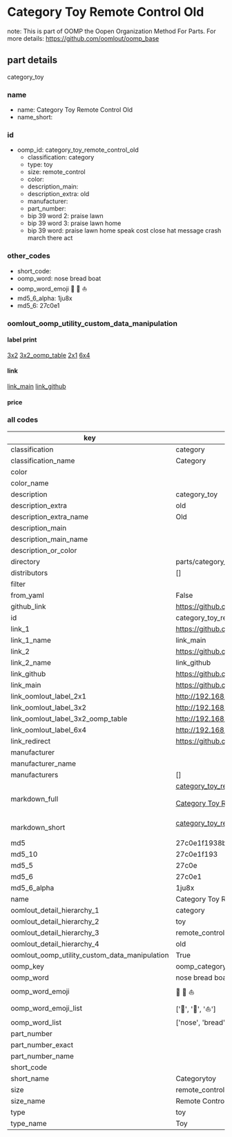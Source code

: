 # Category Toy Remote Control Old  

note: This is part of OOMP the Oopen Organization Method For Parts. For more details: https://github.com/oomlout/oomp_base

##  part details
  



category_toy



### name
* name: Category Toy Remote Control Old
* name_short: 
### id
* oomp_id: category_toy_remote_control_old
  * classification: category
  * type: toy
  * size: remote_control
  * color: 
  * description_main: 
  * description_extra: old
  * manufacturer: 
  * part_number: 
  * bip 39 word 2: praise lawn
  * bip 39 word 3: praise lawn home
  * bip 39 word: praise lawn home speak cost close hat message crash march there act

### other_codes
* short_code: 
* oomp_word: nose bread boat
* oomp_word_emoji :nose: :bread: :boat:
* md5_6_alpha: 1ju8x
* md5_6: 27c0e1






### oomlout_oomp_utility_custom_data_manipulation
#### label print
[3x2](http://192.168.1.245:1112/?label=oomp%201ju8x)
[3x2_oomp_table](http://192.168.1.108:1112/?label=oomp%201ju8x)
[2x1](http://192.168.1.242:1112/?label=oomp%201ju8x)
[6x4](http://192.168.1.55:1112/?label=oomp%201ju8x)    

#### link

[link_main](https://github.com/oomlout/oomlout_oomp_version_1_messy/tree/main/parts/category_toy_remote_control_old) [link_github](https://github.com/oomlout/oomlout_oomp_version_1_messy/tree/main/parts/category_toy_remote_control_old)                             

#### price







### all codes 
| key | value |  
| --- | --- |  
| classification | category |  
| classification_name | Category |  
| color |  |  
| color_name |  |  
| description | category_toy |  
| description_extra | old |  
| description_extra_name | Old |  
| description_main |  |  
| description_main_name |  |  
| description_or_color |   |  
| directory | parts/category_toy_remote_control_old |  
| distributors | [] |  
| filter |  |  
| from_yaml | False |  
| github_link | https://github.com/oomlout/oomlout_oomp_part_src/tree/main/parts/category_toy_remote_control_old |  
| id | category_toy_remote_control_old |  
| link_1 | https://github.com/oomlout/oomlout_oomp_version_1_messy/tree/main/parts/category_toy_remote_control_old |  
| link_1_name | link_main |  
| link_2 | https://github.com/oomlout/oomlout_oomp_version_1_messy/tree/main/parts/category_toy_remote_control_old |  
| link_2_name | link_github |  
| link_github | https://github.com/oomlout/oomlout_oomp_version_1_messy/tree/main/parts/category_toy_remote_control_old |  
| link_main | https://github.com/oomlout/oomlout_oomp_version_1_messy/tree/main/parts/category_toy_remote_control_old |  
| link_oomlout_label_2x1 | http://192.168.1.242:1112/?label=oomp%201ju8x |  
| link_oomlout_label_3x2 | http://192.168.1.245:1112/?label=oomp%201ju8x |  
| link_oomlout_label_3x2_oomp_table | http://192.168.1.108:1112/?label=oomp%201ju8x |  
| link_oomlout_label_6x4 | http://192.168.1.55:1112/?label=oomp%201ju8x |  
| link_redirect | https://github.com/oomlout/oomlout_oomp_version_1_messy/tree/main/parts/category_toy_remote_control_old |  
| manufacturer |  |  
| manufacturer_name |  |  
| manufacturers | [] |  
| markdown_full | [category_toy_remote_control_old](none)<br>[](none)<br>[Category Toy Remote Control Old](none)<br><br> |  
| markdown_short | [category_toy_remote_control_old](none)<br><br> |  
| md5 | 27c0e1f1938bed30ae985d0cda1f854c |  
| md5_10 | 27c0e1f193 |  
| md5_5 | 27c0e |  
| md5_6 | 27c0e1 |  
| md5_6_alpha | 1ju8x |  
| name | Category Toy Remote Control Old |  
| oomlout_detail_hierarchy_1 | category |  
| oomlout_detail_hierarchy_2 | toy |  
| oomlout_detail_hierarchy_3 | remote_control |  
| oomlout_detail_hierarchy_4 | old |  
| oomlout_oomp_utility_custom_data_manipulation | True |  
| oomp_key | oomp_category_toy_remote_control_old |  
| oomp_word | nose bread boat |  
| oomp_word_emoji | :nose: :bread: :boat: |  
| oomp_word_emoji_list | [':nose:', ':bread:', ':boat:'] |  
| oomp_word_list | ['nose', 'bread', 'boat'] |  
| part_number |  |  
| part_number_exact |  |  
| part_number_name |  |  
| short_code |  |  
| short_name | Categorytoy |  
| size | remote_control |  
| size_name | Remote Control |  
| type | toy |  
| type_name | Toy |  

